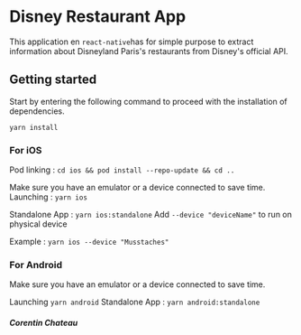 # Disney Restaurant App

This application en `react-native`has for simple purpose to extract information about Disneyland Paris's restaurants from Disney's official API.

## Getting started

 Start by entering the following command to proceed with the installation of dependencies.

`yarn install` 

### For iOS

Pod linking : `cd ios && pod install --repo-update && cd ..`

Make sure you have an emulator or a device connected to save time.
Launching : `yarn ios`

Standalone App : `yarn ios:standalone`
Add `--device "deviceName"` to run on physical device

Example : `yarn ios --device "Musstaches"`

### For Android 
Make sure you have an emulator or a device connected to save time.

Launching `yarn android`
Standalone App : `yarn android:standalone`




##### Corentin Chateau